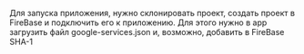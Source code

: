 Для запуска приложения, нужно склонировать проект, создать проект в FireBase и подключить его к приложению. Для этого нужно в app загрузить файл google-services.json и, возможно, добавить в FireBase SHA-1
